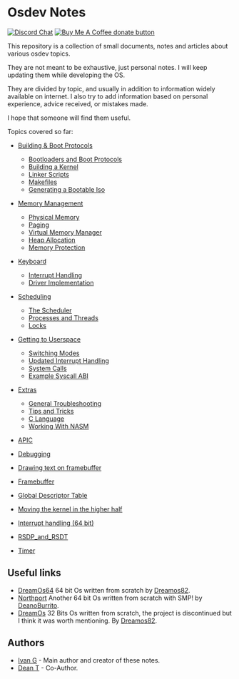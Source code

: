 # Osdev Notes

[![Discord Chat](https://img.shields.io/discord/578193015433330698.svg?style=flat)](https://discordapp.com/channels/578193015433330698/578193713340219392)
<span class="badge-buymeacoffee">
<a href="https://buymeacoffee.com/dreamos82" title="Donate to this project using Buy Me A Coffee"><img src="https://img.shields.io/badge/buy%20me%20a%20coffee-donate-yellow.svg" alt="Buy Me A Coffee donate button" /></a>
</span>

This repository is a collection of small documents, notes and articles about various osdev topics.

They are not meant to be exhaustive, just  personal notes. I will keep updating them while developing the OS.

They are divided by topic, and usually in addition to information widely available on internet. I also try to add information based on personal experience, advice received, or mistakes made. 

I hope that someone will find them useful. 

Topics covered so far: 

* [Building & Boot Protocols](01_Build_Process/01_README.md)
    * [Bootloaders and Boot Protocols](01_Build_Process/02_Boot_Protocols.md)
    * [Building a Kernel](01_Build_Process/03_Overview.md)
    * [Linker Scripts](01_Build_Process/04_Linker_Scripts.md)
    * [Makefiles](01_Build_Process/05_Ggnu_Makefiles.md)
    * [Generating a Bootable Iso](01_Build_Process/06_Generating_Iso.md)
* [Memory Management](02_Memory_Management/01_README.md)
    * [Physical Memory](02_Memory_Management/02_Physical_Memory.md)
    * [Paging](02_Memory_Management/03_Paging.md)
    * [Virtual Memory Manager](02_Memory_Management/04_Virtual_Memory_Manager.md)
    * [Heap Allocation](02_Memory_Management/05_Heap_Allocation.md)
    * [Memory Protection](02_Memory_Management/06_Memory_Protection.md)
* [Keyboard](03_PS2_Keyboard/01_README.md)
    * [Interrupt Handling](03_PS2_Keyboard/02_Interrupt_Handling.md)
    * [Driver Implementation](03_PS2_Keyboard/03_Driver_Implementation.md)
* [Scheduling](04_Scheduling/01_README.md)
    * [The Scheduler](04_Scheduling/02_Scheduler.md)
    * [Processes and Threads](04_Scheduling/03_Processes_And_Threads.md)
    * [Locks](04_Scheduling/04_Locks.md)
* [Getting to Userspace](05_Userspace/01_README.md)
    * [Switching Modes](05_Userspace/02_Switching_Modes.md)
    * [Updated Interrupt Handling](05_Userspace/03_Handling_Interrupts.md)
    * [System Calls](05_Userspace/04_System_Calls.md)
    * [Example Syscall ABI](05_Userspace/05_Example_ABI.md)
* [Extras](99_Appendices/0_README.md)
    * [General Troubleshooting](99_Appendices/A_Troubleshooting.md)
    * [Tips and Tricks](99_Appendices/B_Tips_And_Tricks.md)
    * [C Language](99_Appendices/C_Language_Info.md)
    * [Working With NASM](99_Appendices/D_Nasm.md)

* [APIC](APIC.md)
* [Debugging](Debug.md)
* [Drawing text on framebuffer](DrawingTextOnFB.md)
* [Framebuffer](Framebuffer.md)
* [Global Descriptor Table](GDT.md)
* [Moving the kernel in the higher half](HigherHalf.md)
* [Interrupt handling (64 bit)](InterruptHandling.md)
* [RSDP_and_RSDT](RSDP_and_RSDT.md)
* [Timer](Timer.md)

## Useful links

* [DreamOs64](https://github.com/dreamos82/Dreamos64) 64 bit Os written from scratch by [Dreamos82](https://github.com/dreamos82).
* [Northport](https://github.com/DeanoBurrito/northport) Another 64 bit Os written from scratch with SMP! by [DeanoBurrito](https://github.com/DeanoBurrito/).
* [DreamOs](https://github.com/dreamos82/Dreamos) 32 Bits Os written from scratch, the project is discontinued but I think it was worth mentioning. By [Dreamos82]([Dreamos82](https://github.com/dreamos82)).

## Authors
* [Ivan G](https://github.com/dreamos82) - Main author and creator of these notes.
* [Dean T](https://github.com/DeanoBurrito/) - Co-Author.
